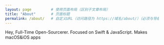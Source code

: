 ```yaml
---
layout: page         # 使用页面布局（区别于文章布局）
title: "About"       # 页面标题
permalink: /about/   # 自定义URL（访问路径为 https://域名/about/）（必须与导航链接一致）
---
```




Hey, Full-Time Open-Sourcerer. Focused on Swift & JavaScript. Makes macOS&iOS apps